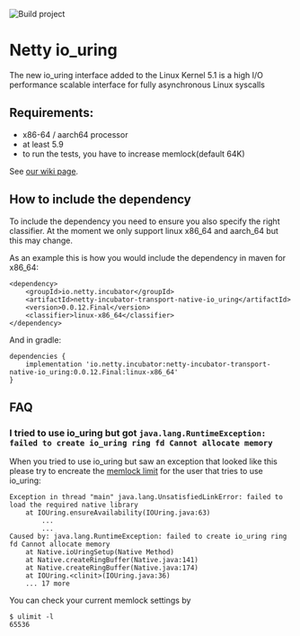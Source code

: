 ![Build project](https://github.com/netty/netty-incubator-transport-io_uring/workflows/Build%20project/badge.svg)

# Netty io_uring

The new io_uring interface added to the Linux Kernel 5.1 is a high I/O performance scalable interface for fully asynchronous Linux syscalls

## Requirements:

- x86-64 / aarch64 processor
- at least 5.9
- to run the tests, you have to increase memlock(default 64K)


See [our wiki page](https://netty.io/wiki/native-transports.html).

## How to include the dependency

To include the dependency you need to ensure you also specify the right classifier. At the moment we only support linux
 x86_64 and aarch_64 but this may change. 
 
As an example this is how you would include the dependency in maven for x86_64:
```
<dependency>
    <groupId>io.netty.incubator</groupId>
    <artifactId>netty-incubator-transport-native-io_uring</artifactId>
    <version>0.0.12.Final</version>
    <classifier>linux-x86_64</classifier>
</dependency>
```

And in gradle:
```
dependencies {
    implementation 'io.netty.incubator:netty-incubator-transport-native-io_uring:0.0.12.Final:linux-x86_64'
}
```

## FAQ

### I tried to use io_uring but got `java.lang.RuntimeException: failed to create io_uring ring fd Cannot allocate memory`

When you tried to use io_uring but saw an exception that looked like this please try to encreate the [memlock limit](https://access.redhat.com/solutions/61334) for the user that tries to use io_uring:


```
Exception in thread "main" java.lang.UnsatisfiedLinkError: failed to load the required native library
	at IOUring.ensureAvailability(IOUring.java:63)
        ...
        ...
Caused by: java.lang.RuntimeException: failed to create io_uring ring fd Cannot allocate memory
	at Native.ioUringSetup(Native Method)
	at Native.createRingBuffer(Native.java:141)
	at Native.createRingBuffer(Native.java:174)
	at IOUring.<clinit>(IOUring.java:36)
	... 17 more
```


You can check your current memlock settings by

```
$ ulimit -l
65536
```
